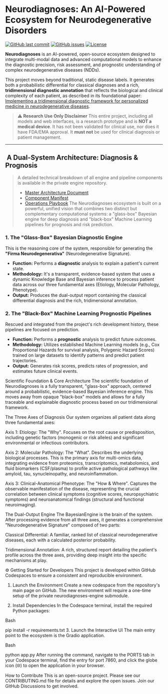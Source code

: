 # Neurodiagnoses: An AI-Powered Ecosystem for Neurodegenerative Disorders

[![GitHub last commit](https://img.shields.io/github/last-commit/Fundacion-de-Neurociencias/neurodiagnoses)](https://github.com/Fundacion-de-Neurociencias/neurodiagnoses/commits/main)
[![GitHub issues](https://img.shields.io/github/issues/Fundacion-de-Neurociencias/neurodiagnoses)](https://github.com/Fundacion-de-Neurociencias/neurodiagnoses/issues)
[![License](https://img.shields.io/github/license/Fundacion-de-Neurociencias/neurodiagnoses)](LICENSE)

**Neurodiagnoses** is an AI-powered, open-source ecosystem designed to integrate multi-modal data and advanced computational models to enhance the diagnostic precision, risk assessment, and prognostic understanding of complex neurodegenerative diseases (NDDs).

This project moves beyond traditional, static disease labels. It generates both a probabilistic differential for classical diagnoses and a rich, **tridimensional diagnostic annotation** that reflects the biological and clinical complexity of each patient, as described in its foundational paper: [Implementing a tridimensional diagnostic framework for personalized medicine in neurodegenerative diseases](https://doi.org/10.1002/alz.14591).

> **⚠️ Research Use Only Disclaimer**
> This entire project, including all models and web interfaces, is a research prototype and is **NOT a medical device**. It has not been validated for clinical use, nor does it have FDA/EMA approval. It **must not** be used for clinical diagnosis or patient management.

---

## ️ A Dual-System Architecture: Diagnosis & Prognosis

> A detailed technical breakdown of all engine and pipeline components is available in the private engine repository.
> - [Master Architecture Document](neurodiagnoses-engine/ARCHITECTURE.md)
> - [Component Manifest](neurodiagnoses-engine/MANIFEST.md)
> - [Operations Playbook](neurodiagnoses-engine/PLAYBOOK.md)
The Neurodiagnoses ecosystem is built on a powerful, unified vision that combines two distinct but complementary computational systems: a "glass-box" Bayesian engine for deep diagnosis and "black-box" Machine Learning pipelines for prognosis and risk prediction.

### 1. The "Glass-Box" Bayesian Diagnostic Engine
This is the reasoning core of the system, responsible for generating the **"Firma Neurodegenerativa"** (Neurodegenerative Signature).
- **Function:** Performs a **diagnostic** analysis to explain a patient's current state.
- **Methodology:** It's a transparent, evidence-based system that uses a dynamic Knowledge Base and Bayesian inference to process patient data across our three fundamental axes (Etiology, Molecular Pathology, Phenotype).
- **Output:** Produces the dual-output report containing the classical differential diagnosis and the rich, tridimensional annotation.

### 2. The "Black-Box" Machine Learning Prognostic Pipelines
Rescued and integrated from the project's rich development history, these pipelines are focused on prediction.
- **Function:** Performs a **prognostic** analysis to predict future outcomes.
- **Methodology:** Utilizes established Machine Learning models (e.g., Cox Proportional Hazards for survival analysis, Polygenic Hazard Scores) trained on large datasets to identify patterns and predict patient trajectories.
- **Output:** Generates risk scores, predicts rates of progression, and estimates future clinical events.

Scientific Foundation & Core Architecture
The scientific foundation of Neurodiagnoses is a fully transparent, "glass-box" approach, centered around a probabilistic, evidence-based Bayesian inference engine. This moves away from opaque "black-box" models and allows for a fully traceable and explainable diagnostic process based on our tridimensional framework.

The Three Axes of Diagnosis
Our system organizes all patient data along three fundamental axes:

Axis 1: Etiology: The "Why". Focuses on the root cause or predisposition, including genetic factors (monogenic or risk alleles) and significant environmental or infectious contributors.

Axis 2: Molecular Pathology: The "What". Describes the underlying biological processes. This is the primary axis for multi-omics data, integrating evidence from proteomics, transcriptomics, metabolomics, and fluid biomarkers (CSF/plasma) to profile active pathological pathways like amyloid, tau, synucleinopathy, and neuroinflammation.

Axis 3: Clinical-Anatomical Phenotype: The "How & Where". Captures the observable manifestation of the disease, representing the crucial correlation between clinical symptoms (cognitive scores, neuropsychiatric symptoms) and neuroanatomical findings (structural and functional neuroimaging).

The Dual-Output Engine
The BayesianEngine is the brain of the system. After processing evidence from all three axes, it generates a comprehensive "Neurodegenerative Signature" composed of two parts:

Classical Differential: A familiar, ranked list of classical neurodegenerative diseases, each with a calculated posterior probability.

Tridimensional Annotation: A rich, structured report detailing the patient's profile across the three axes, providing deep insight into the specific mechanisms at play.

⚙️ Getting Started for Developers
This project is developed within GitHub Codespaces to ensure a consistent and reproducible environment.

1. Launch the Environment
Create a new codespace from the repository's main page on GitHub. The new environment will require a one-time setup of the private neurodiagnoses-engine submodule.

2. Install Dependencies
In the Codespace terminal, install the required Python packages:

Bash

pip install -r requirements.txt
3. Launch the Interactive UI
The main entry point to the ecosystem is the Gradio application.

Bash

python app.py
After running the command, navigate to the PORTS tab in your Codespace terminal, find the entry for port 7860, and click the globe icon (🌐) to open the application in your browser.

How to Contribute
This is an open-source project. Please see our CONTRIBUTING.md file for details and explore the open issues. Join our GitHub Discussions to get involved.